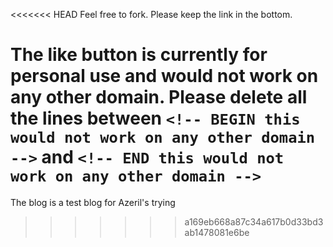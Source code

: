 <<<<<<< HEAD
Feel free to fork.
Please keep the link in the bottom.

The like button is currently for personal use and would not work on any other domain.
Please delete all the lines between `<!-- BEGIN this would not work on any other domain -->` and `<!-- END this would not work on any other domain -->`
=======
The blog is a test blog for Azeril's trying
>>>>>>> a169eb668a87c34a617b0d33bd3ab1478081e6be

